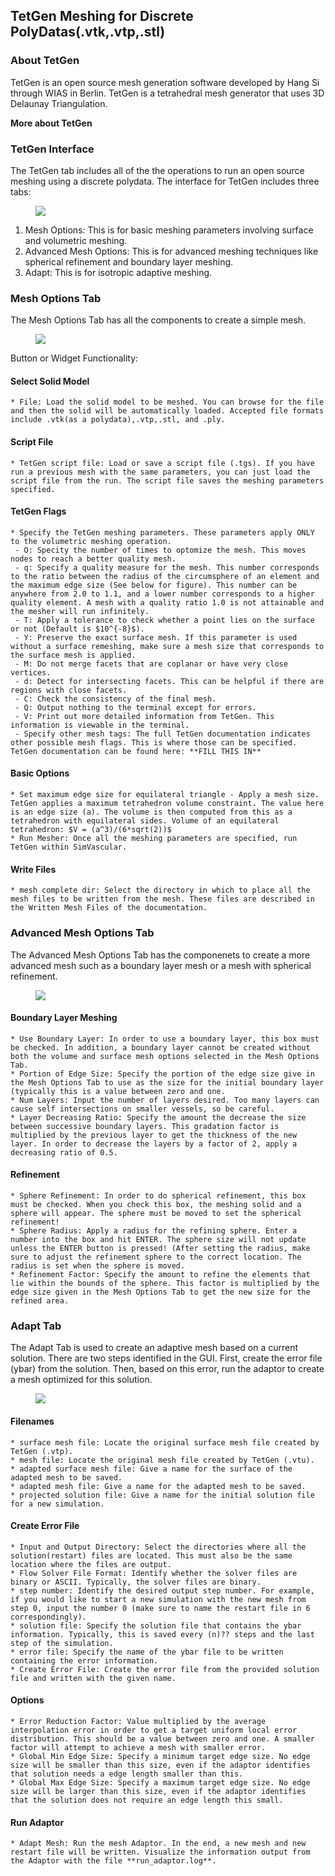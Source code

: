 ## TetGen Meshing for Discrete PolyDatas(.vtk,.vtp,.stl)

### About TetGen

TetGen is an open source mesh generation software developed by Hang Si through WIAS in Berlin. TetGen is a tetrahedral mesh generator that uses 3D Delaunay Triangulation.

**More about TetGen**

### TetGen Interface

The TetGen tab includes all of the the operations to run an open source meshing using a discrete polydata. The interface for TetGen includes three tabs:

<figure>
  <img class="svImg svImgLg" src="documentation/meshing/img/TetGen_Tabs.png">
  <figcaption class="svCaption" ></figcaption>
</figure>

1. Mesh Options: This is for basic meshing parameters involving surface and volumetric meshing.
2. Advanced Mesh Options: This is for advanced meshing techniques like spherical refinement and boundary layer meshing.
3. Adapt: This is for isotropic adaptive meshing.

### Mesh Options Tab

The Mesh Options Tab has all the components to create a simple mesh.

<figure>
  <img class="svImg svImgLg" src="documentation/meshing/img/TetGen_Mesh_Options.png">
  <figcaption class="svCaption" ></figcaption>
</figure>

Button or Widget Functionality:

#### Select Solid Model

	* File: Load the solid model to be meshed. You can browse for the file and then the solid will be automatically loaded. Accepted file formats include .vtk(as a polydata),.vtp,.stl, and .ply.

#### Script File

	* TetGen script file: Load or save a script file (.tgs). If you have run a previous mesh with the same parameters, you can just load the script file from the run. The script file saves the meshing parameters specified. 

#### TetGen Flags
	* Specify the TetGen meshing parameters. These parameters apply ONLY to the volumetric meshing operation.
	 - O: Specity the number of times to optomize the mesh. This moves nodes to reach a better quality mesh.
	 - q: Specify a quality measure for the mesh. This number corresponds to the ratio between the radius of the circumsphere of an element and the maximum edge size (See below for figure). This number can be anywhere from 2.0 to 1.1, and a lower number corresponds to a higher quality element. A mesh with a quality ratio 1.0 is not attainable and the mesher will run infinitely.  
	 - T: Apply a tolerance to check whether a point lies on the surface or not (Default is $10^{-8}$).
	 - Y: Preserve the exact surface mesh. If this parameter is used without a surface remeshing, make sure a mesh size that corresponds to the surface mesh is applied.
	 - M: Do not merge facets that are coplanar or have very close vertices.
	 - d: Detect for intersecting facets. This can be helpful if there are regions with close facets.  
	 - C: Check the consistency of the final mesh.
	 - Q: Output nothing to the terminal except for errors.
	 - V: Print out more detailed information from TetGen. This information is viewable in the terminal.
	 - Specify other mesh tags: The full TetGen documentation indicates other possible mesh flags. This is where those can be specified. TetGen documentation can be found here: **FILL THIS IN** 

#### Basic Options

	* Set maximum edge size for equilateral triangle - Apply a mesh size. TetGen applies a maximum tetrahedron volume constraint. The value here is an edge size (a). The volume is then computed from this as a tetrahedron with equilateral sides. Volume of an equilateral tetrahedron: $V = (a^3)/(6*sqrt(2))$
	* Run Mesher: Once all the meshing parameters are specified, run TetGen within SimVascular.

#### Write Files

	* mesh complete dir: Select the directory in which to place all the mesh files to be written from the mesh. These files are described in the Written Mesh Files of the documentation.


### Advanced Mesh Options Tab

The Advanced Mesh Options Tab has the componenets to create a more advanced mesh such as a boundary layer mesh or a mesh with spherical refinement.

<figure>
  <img class="svImg svImgLg" src="documentation/meshing/img/TetGen_Advanced_Mesh_Options.png">
  <figcaption class="svCaption" ></figcaption>
</figure>

#### Boundary Layer Meshing

	* Use Boundary Layer: In order to use a boundary layer, this box must be checked. In addition, a boundary layer cannot be created without both the volume and surface mesh options selected in the Mesh Options Tab.
	* Portion of Edge Size: Specify the portion of the edge size give in the Mesh Options Tab to use as the size for the initial boundary layer (typically this is a value between zero and one.
	* Num Layers: Input the number of layers desired. Too many layers can cause self intersections on smaller vessels, so be careful.
	* Layer Decreasing Ratio: Specify the amount the decrease the size between successive boundary layers. This gradation factor is multiplied by the previous layer to get the thickness of the new layer. In order to decrease the layers by a factor of 2, apply a decreasing ratio of 0.5. 

#### Refinement

	* Sphere Refinement: In order to do spherical refinement, this box must be checked. When you check this box, the meshing solid and a sphere will appear. The sphere must be moved to set the spherical refinement! 
	* Sphere Radius: Apply a radius for the refining sphere. Enter a number into the box and hit ENTER. The sphere size will not update unless the ENTER button is pressed! (After setting the radius, make sure to adjust the refinement sphere to the correct location. The radius is set when the sphere is moved.
	* Refinement Factor: Specify the amount to refine the elements that lie within the bounds of the sphere. This factor is multiplied by the edge size given in the Mesh Options Tab to get the new size for the refined area. 

### Adapt Tab

The Adapt Tab is used to create an adaptive mesh based on a current solution. There are two steps identified in the GUI. First, create the error file (ybar) from the solution. Then, based on this error, run the adaptor to create a mesh optimized for this solution.  

<figure>
  <img class="svImg svImgLg" src="documentation/meshing/img/TetGen_Adapt.png">
  <figcaption class="svCaption" ></figcaption>
</figure>

#### Filenames

	* surface mesh file: Locate the original surface mesh file created by TetGen (.vtp).
	* mesh file: Locate the original mesh file created by TetGen (.vtu).
	* adapted surface mesh file: Give a name for the surface of the adapted mesh to be saved.
	* adapted mesh file: Give a name for the adapted mesh to be saved.
	* projected solution file: Give a name for the initial solution file for a new simulation.

#### Create Error File

	* Input and Output Directory: Select the directories where all the solution(restart) files are located. This must also be the same location where the files are output.
	* Flow Solver File Format: Identify whether the solver files are binary or ASCII. Typically, the solver files are binary.
	* step number: Identify the desired output step number. For example, if you would like to start a new simulation with the new mesh from step 0, input the number 0 (make sure to name the restart file in 6 correspondingly).  
	* solution file: Specify the solution file that contains the ybar information. Typically, this is saved every (n)?? steps and the last step of the simulation.
	* error file: Specify the name of the ybar file to be written containing the error information.
	* Create Error File: Create the error file from the provided solution file and written with the given name.

#### Options

	* Error Reduction Factor: Value multiplied by the average interpolation error in order to get a target uniform local error distribution. This should be a value between zero and one. A smaller factor will attempt to achieve a mesh with smaller error.
	* Global Min Edge Size: Specify a minimum target edge size. No edge size will be smaller than this size, even if the adaptor identifies that solution needs a edge length smaller than this.
	* Global Max Edge Size: Specify a maximum target edge size. No edge size will be larger than this size, even if the adaptor identifies that the solution does not require an edge length this small.

#### Run Adaptor

	* Adapt Mesh: Run the mesh Adaptor. In the end, a new mesh and new restart file will be written. Visualize the information output from the Adaptor with the file **run_adaptor.log**.


